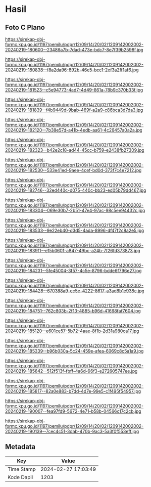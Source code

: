 # Hasil

## Foto C Plano

https://sirekap-obj-formc.kpu.go.id/1197/pemilu/pdpr/12/09/14/20/02/1209142002002-20240219-180600--23486a7b-7dad-473e-bdc7-8e7f39b2598f.jpg

https://sirekap-obj-formc.kpu.go.id/1197/pemilu/pdpr/12/09/14/20/02/1209142002002-20240219-180838--f8a2da96-892b-46e5-bcc1-2ef3a2ff1af6.jpg

https://sirekap-obj-formc.kpu.go.id/1197/pemilu/pdpr/12/09/14/20/02/1209142002002-20240219-181523--c5e94773-4ad7-4d49-861a-78b9c370b33f.jpg

https://sirekap-obj-formc.kpu.go.id/1197/pemilu/pdpr/12/09/14/20/02/1209142002002-20240219-181839--f4b9449d-9bab-469f-a2a9-c86bca3d7da3.jpg

https://sirekap-obj-formc.kpu.go.id/1197/pemilu/pdpr/12/09/14/20/02/1209142002002-20240219-182120--7b38e57d-a41b-4edb-aa61-4c26457a0a2a.jpg

https://sirekap-obj-formc.kpu.go.id/1197/pemilu/pdpr/12/09/14/20/02/1209142002002-20240219-182323--b42e2c18-ad44-45cc-b759-e2438fb27309.jpg

https://sirekap-obj-formc.kpu.go.id/1197/pemilu/pdpr/12/09/14/20/02/1209142002002-20240219-182530--533e41ed-9aee-4cef-bd0d-373f7c4e7212.jpg

https://sirekap-obj-formc.kpu.go.id/1197/pemilu/pdpr/12/09/14/20/02/1209142002002-20240219-182746--32ed440c-d075-440c-bb23-ed05b79dd467.jpg

https://sirekap-obj-formc.kpu.go.id/1197/pemilu/pdpr/12/09/14/20/02/1209142002002-20240219-183304--069e30b7-2b51-47e4-97ac-98c5ee94432c.jpg

https://sirekap-obj-formc.kpu.go.id/1197/pemilu/pdpr/12/09/14/20/02/1209142002002-20240219-183533--9e22eb40-d3d5-4ada-8996-df47f2c8a2e5.jpg

https://sirekap-obj-formc.kpu.go.id/1197/pemilu/pdpr/12/09/14/20/02/1209142002002-20240219-183911--e15b0601-a847-49bc-a24b-7f26fd373873.jpg

https://sirekap-obj-formc.kpu.go.id/1197/pemilu/pdpr/12/09/14/20/02/1209142002002-20240219-184231--5fe45004-3f57-4c5e-8796-bdde6f796e27.jpg

https://sirekap-obj-formc.kpu.go.id/1197/pemilu/pdpr/12/09/14/20/02/1209142002002-20240219-184428--670388a9-ec5e-4222-8617-a3ad8b1e938c.jpg

https://sirekap-obj-formc.kpu.go.id/1197/pemilu/pdpr/12/09/14/20/02/1209142002002-20240219-184751--762c803b-2f13-4885-b96d-41668faf7604.jpg

https://sirekap-obj-formc.kpu.go.id/1197/pemilu/pdpr/12/09/14/20/02/1209142002002-20240219-185120--e601ce57-5b72-4aae-8f1b-2d31a980ca17.jpg

https://sirekap-obj-formc.kpu.go.id/1197/pemilu/pdpr/12/09/14/20/02/1209142002002-20240219-185339--b96b030a-5c24-459e-afea-6069c8c5a1a9.jpg

https://sirekap-obj-formc.kpu.go.id/1197/pemilu/pdpr/12/09/14/20/02/1209142002002-20240219-185642--512f513f-fbff-4a6d-96f3-e272605747ee.jpg

https://sirekap-obj-formc.kpu.go.id/1197/pemilu/pdpr/12/09/14/20/02/1209142002002-20240219-185817--82a0e883-b7dd-4d7e-99e5-c1f495f54957.jpg

https://sirekap-obj-formc.kpu.go.id/1197/pemilu/pdpr/12/09/14/20/02/1209142002002-20240219-190007--fea97fd9-5672-4e71-b58b-04566c17c2cb.jpg

https://sirekap-obj-formc.kpu.go.id/1197/pemilu/pdpr/12/09/14/20/02/1209142002002-20240219-190139--7cec4c51-3dab-470b-9ac3-5a3f0f553eff.jpg


## Metadata

| Key        | Value               |
| ---------- | ------------------- |
| Time Stamp | 2024-02-27 17:03:49 |
| Kode Dapil | 1203                |



